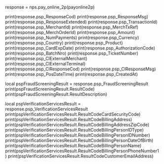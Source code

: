 
response = nps.pay_online_2p(payonline2p)

print(response.psp_ResponseCod)
print(response.psp_ResponseMsg)
print(response.psp_ResponseExtended)
print(response.psp_TransactionId)
print(response.psp_MerchantId)
print(response.psp_MerchTxRef)
print(response.psp_MerchOrderId)
print(response.psp_Amount)
print(response.psp_NumPayments)
print(response.psp_Currency)
print(response.psp_Country)
print(response.psp_Product)
print(response.psp_CardExpDate)
print(response.psp_AuthorizationCode)
print(response.psp_BatchNro)
print(response.psp_TicketNumber)
print(response.psp_ClExternalMerchant)
print(response.psp_ClExternalTerminal)
print(response.psp_ClResponseCod)
print(response.psp_ClResponseMsg)
print(response.psp_PosDateTime)
print(response.psp_CreatedAt)

local pspFraudScreeningResult = response.psp_FraudScreeningResult
print(pspFraudScreeningResult.ResultCode)
print(pspFraudScreeningResult.ResultDescription)


local pspVerificationServicesResult = response.psp_VerificationServicesResult
print(pspVerificationServicesResult.ResultCodeCardSecurityCode)
print(pspVerificationServicesResult.ResultCodeBillingAddress)
print(pspVerificationServicesResult.ResultCodeBillingAddressZipCode)
print(pspVerificationServicesResult.ResultCodeBillingPersonIDType)
print(pspVerificationServicesResult.ResultCodeBillingPersonIDNumber)
print(pspVerificationServicesResult.ResultCodeBillingPersonDateOfBirth)
print(pspVerificationServicesResult.ResultCodeBillingPersonName)
print(pspVerificationServicesResult.ResultCodeBillingPersonPhoneNumber1)
print(pspVerificationServicesResult.ResultCodeCustomerEmailAddress)

